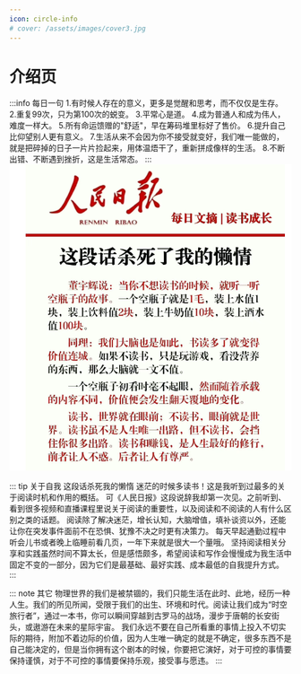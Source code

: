 ```yaml
---
icon: circle-info
# cover: /assets/images/cover3.jpg
---
```


<!-- more -->
# 介绍页
:::info  每日一句
1.有时候人存在的意义，更多是觉醒和思考，而不仅仅是生存。
2.重复99次，只为第100次的蜕变。
3.平常心是道。
4.成为普通人和成为伟人，难度一样大。
5.所有命运馈赠的"舒适"，早在筹码堆里标好了售价。
6.提升自己比仰望别人更有意义。
7.生活从来不会因为你不接受就变好，我们唯一能做的，就是把碎掉的日子一片片捡起来，用体温焐干了，重新拼成像样的生活。
8.不断出错、不断遇到挫折，这是生活常态。
:::
![  =500x500](intro.jpg)

::: tip  关于自我
这段话杀死我的懒惰
迷茫的时候多读书！这是我听到过最多的关于阅读时机和作用的概括。
可《人民日报》这段说辞我却第一次见。之前听到、看到很多视频和直播课程里说关于阅读的重要性，以及阅读和不阅读的人有什么区别之类的话题。
阅读除了解决迷茫，增长认知，大脑增值，填补谈资以外，还能让你在突发事件面前不在恐惧、犹豫不决之时更有决策力。
每天早起通勤过程中听会儿书或者晚上临睡前看几页，一年下来就是很大一个量哦。
坚持阅读相关分享和实践虽然时间不算太长，但是感悟颇多，希望阅读和写作会慢慢成为我生活中固定不变的一部分，因为它们是最基础、最好实践、成本最低的自我提升方式。
:::

::: note 其它
物理世界的我们是被禁锢的​，我们只能生活在此时、此地，经历一种人生。我们的所见所闻，受限于我们的出生、环境和时代。​阅读让我们成为“时空旅行者”​​，通过一本书，你可以瞬间穿越到古罗马的战场，漫步于唐朝的长安街头，或遨游在未来的星际宇宙。
我们永远不要在自己所看重的事情上投入不切实际的期待，附加不着边际的价值，因为人生唯一确定的就是不确定，很多东西不是自己能决定的，但是当你拥有这个剧本的时候，你要把它演好，对于可控的事情要保持谨慎，对于不可控的事情要保持乐观，接受事与愿违。
:::